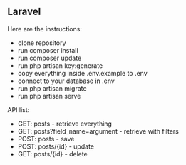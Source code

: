 ## Laravel

Here are the instructions:

- clone repository
- run composer install
- run composer update
- run php artisan key:generate
- copy everything inside .env.example to .env
- connect to your database in .env
- run php artisan migrate
- run php artisan serve

API list:

- GET: posts - retrieve everything
- GET: posts?field_name=argument - retrieve with filters
- POST: posts - save
- POST: posts/{id} - update
- GET: posts/{id} - delete

